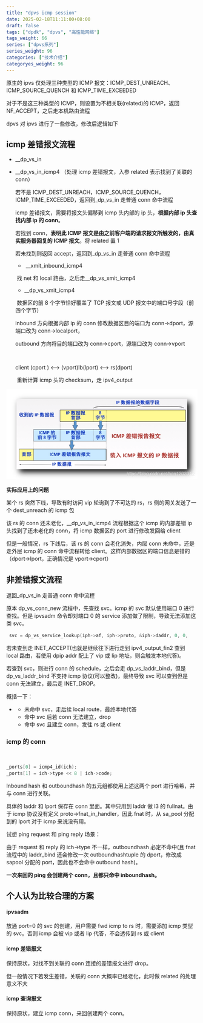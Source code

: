 ```yaml
---
title: "dpvs icmp session"
date: 2025-02-18T11:11:00+08:00
draft: false
tags: ["dpdk", "dpvs", "高性能网络"]
tags_weight: 66
series: ["dpvs系列"]
series_weight: 96
categories: ["技术介绍"]
categoryes_weight: 96
---
```


<!-- more -->

原生的 ipvs 仅处理三种类型的 ICMP 报文：ICMP_DEST_UNREACH、ICMP_SOURCE_QUENCH 和 ICMP_TIME_EXCEEDED

对于不是这三种类型的 ICMP，则设置为不相关联(related)的 ICMP，返回 NF_ACCEPT，之后走本机路由流程

dpvs 对 ipvs 进行了一些修改，修改后逻辑如下

## icmp 差错报文流程

- \_\_dp_vs_in

- \_\_dp_vs_in_icmp4 （处理 icmp 差错报文，入参 related 表示找到了关联的 conn）

  若不是 ICMP_DEST_UNREACH，ICMP_SOURCE_QUENCH，ICMP_TIME_EXCEEDED，返回到\_dp_vs_in 走普通 conn 命中流程

  icmp 差错报文，需要将报文头偏移到 icmp 头内部的 ip 头，**根据内部 ip 头查找内部 ip 的 conn**。

  若找到 conn，**表明此 ICMP 报文是由之前客户端的请求报文所触发的，由真实服务器回复的 ICMP 报文**。将 related 置 1

  若未找到则返回 accept，返回到\_dp_vs_in 走普通 conn 命中流程

  - ​ \_\_xmit_inbound_icmp4

  ​ 找 net 和 local 路由，之后走\_\_dp_vs_xmit_icmp4

  - \_\_dp_vs_xmit_icmp4

  ​ 数据区的前 8 个字节恰好覆盖了 TCP 报文或 UDP 报文中的端口号字段（前四个字节）

  inbound 方向根据内部 ip 的 conn 修改数据区目的端口为 conn->dport，源端口改为 conn->localport，

  outbound 方向将目的端口改为 conn->cport，源端口改为 conn->vport

  ​

  client (cport ) <--> (vport)lb(lport) <--> rs(dport)

  ​ 重新计算 icmp 头的 checksum，走 ipv4_output

![报文格式](/img/dpvs/icmp差错报文.png)

**实际应用上的问题**

某个 rs 突然下线，导致有时访问 vip 轮询到了不可达的 rs，rs 侧的网关发送了一个 dest_unreach 的 icmp 包

该 rs 的 conn 还未老化，\_\_dp_vs_in_icmp4 流程根据这个 icmp 的内部差错 ip 头找到了还未老化的 conn，将 icmp 数据区的 port 进行修改发回给 client

但是一般情况，rs 下线后，该 rs 的 conn 会老化消失，内层 conn 未命中，还是走外层 icmp 的 conn 命中流程转给 client。这样内部数据区的端口信息是错的（dport->lport，正确情况是 vport->cport）

## 非差错报文流程

返回\_dp_vs_in 走普通 conn 命中流程

原本 dp_vs_conn_new 流程中，先查找 svc。icmp 的 svc 默认使用端口 0 进行查找。但是 ipvsadm 命令却对端口 0 的 service 添加做了限制，导致无法添加这类 svc。

```c
 svc = dp_vs_service_lookup(iph->af, iph->proto, &iph->daddr, 0, 0,                               mbuf, NULL, &outwall, rte_lcore_id());
```

若未查到走 INET_ACCEPT(也就是继续往下进行走到 ipv4_output_fin2 查到 local 路由，若使用 dpip addr 配上了 vip 或 lip 地址，则会触发本地代答)。

若查到 svc，则进行 conn 的 schedule，之后会走 dp_vs_laddr_bind，但是 dp_vs_laddr_bind 不支持 icmp 协议(可以整改)，最终导致 svc 可以查到但是 conn 无法建立，最后走 INET_DROP。

概括一下：

- - 未命中 svc，走后续 local route，最终本地代答
  - 命中 svc 后若 conn 无法建立，drop
  - 命中 svc 且建立 conn，发往 rs 或 client

### icmp 的 conn

​

```c
_ports[0] = icmp4_id(ich);
_ports[1] = ich->type << 8 | ich->code;
```

Inbound hash 和 outboundhash 的五元组都使用上述这两个 port 进行哈希，并与 conn 进行关联。

具体的 laddr 和 lport 保存在 conn 里面。其中只用到 laddr 做 l3 的 fullnat。由于 icmp 协议没有定义 proto->fnat_in_handler，因此 fnat 时，从 sa_pool 分配到的 lport 对于 icmp 来说没有用。

试想 ping request 和 ping reply 场景：

由于 request 和 reply 的 ich->type 不一样，outboundhash 必定不命中(且 fnat 流程中的 laddr_bind 还会修改一次 outboundhashtuple 的 dport，修改成 sapool 分配的 port，因此也不会命中 outbound hash)。

**一次来回的 ping 会创建两个 conn，且都只命中 inboundhash。**

## 个人认为比较合理的方案

#### ipvsadm

放通 port=0 的 svc 的创建，用户需要 fwd icmp to rs 时，需要添加 icmp 类型的 svc。否则 icmp 会被 vip 或者 lip 代答，不会透传到 rs 或 client

#### icmp 差错报文

保持原状，对找不到关联的 conn 连接的差错报文进行 drop。

但一般情况下若发生差错，关联的 conn 大概率已经老化，此时做 related 的处理意义不大

#### icmp 查询报文

保持原状，建立 icmp conn，来回创建两个 conn。
